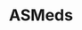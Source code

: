 ---
title: ASMeds
image: /img/logos/asmeds-logo.avif
link: https://www.a-smeds.com/
weight: 11
visible: true
---